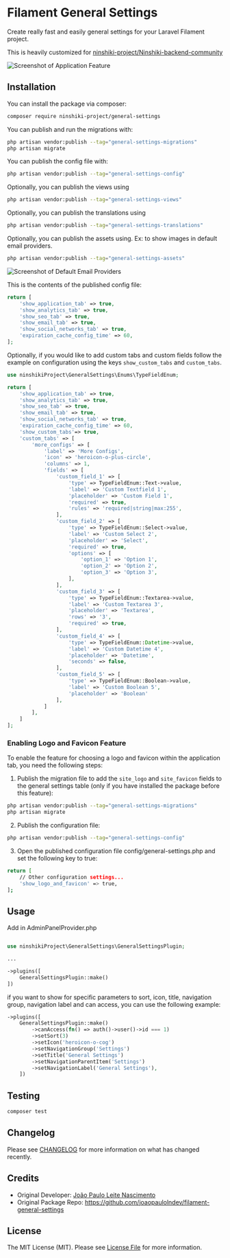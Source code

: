 # Filament General Settings

Create really fast and easily general settings for your Laravel Filament project.

This is heavily customized for [ninshiki-project/Ninshiki-backend-community](https://github.com/ninshiki-project/Ninshiki-backend-community)

<div class="filament-hidden">

![Screenshot of Application Feature](https://raw.githubusercontent.com/joaopaulolndev/filament-general-settings/main/art/joaopaulolndev-filament-general-settings.jpg)

</div>


## Installation

You can install the package via composer:

```bash
composer require ninshiki-project/general-settings
```

You can publish and run the migrations with:

```bash
php artisan vendor:publish --tag="general-settings-migrations"
php artisan migrate
```

You can publish the config file with:

```bash
php artisan vendor:publish --tag="general-settings-config"
```

Optionally, you can publish the views using

```bash
php artisan vendor:publish --tag="general-settings-views"
```

Optionally, you can publish the translations using

```bash
php artisan vendor:publish --tag="general-settings-translations"
```

Optionally, you can publish the assets using.
Ex: to show images in default email providers.

```bash
php artisan vendor:publish --tag="general-settings-assets"
```

![Screenshot of Default Email Providers](https://raw.githubusercontent.com/joaopaulolndev/filament-general-settings/main/art/default_email_provider_images.png)

This is the contents of the published config file:

```php
return [
    'show_application_tab' => true,
    'show_analytics_tab' => true,
    'show_seo_tab' => true,
    'show_email_tab' => true,
    'show_social_networks_tab' => true,
    'expiration_cache_config_time' => 60,
];
```

Optionally, if you would like to add custom tabs and custom fields follow the example on configuration using the keys
`show_custom_tabs` and `custom_tabs`.

```php
use ninshikiProject\GeneralSettings\Enums\TypeFieldEnum;

return [
    'show_application_tab' => true,
    'show_analytics_tab' => true,
    'show_seo_tab' => true,
    'show_email_tab' => true,
    'show_social_networks_tab' => true,
    'expiration_cache_config_time' => 60,
    'show_custom_tabs'=> true,
    'custom_tabs' => [
        'more_configs' => [
            'label' => 'More Configs',
            'icon' => 'heroicon-o-plus-circle',
            'columns' => 1,
            'fields' => [
                'custom_field_1' => [
                    'type' => TypeFieldEnum::Text->value,
                    'label' => 'Custom Textfield 1',
                    'placeholder' => 'Custom Field 1',
                    'required' => true,
                    'rules' => 'required|string|max:255',
                ],
                'custom_field_2' => [
                    'type' => TypeFieldEnum::Select->value,
                    'label' => 'Custom Select 2',
                    'placeholder' => 'Select',
                    'required' => true,
                    'options' => [
                        'option_1' => 'Option 1',
                        'option_2' => 'Option 2',
                        'option_3' => 'Option 3',
                    ],
                ],
                'custom_field_3' => [
                    'type' => TypeFieldEnum::Textarea->value,
                    'label' => 'Custom Textarea 3',
                    'placeholder' => 'Textarea',
                    'rows' => '3',
                    'required' => true,
                ],
                'custom_field_4' => [
                    'type' => TypeFieldEnum::Datetime->value,
                    'label' => 'Custom Datetime 4',
                    'placeholder' => 'Datetime',
                    'seconds' => false,
                ],
                'custom_field_5' => [
                    'type' => TypeFieldEnum::Boolean->value,
                    'label' => 'Custom Boolean 5',
                    'placeholder' => 'Boolean'
                ],
            ]
        ],
    ]
];
```

### Enabling Logo and Favicon Feature

To enable the feature for choosing a logo and favicon within the application tab, you need the following steps:

1. Publish the migration file to add the `site_logo` and `site_favicon` fields to the general settings table (only if
   you have installed the package before this feature):

```bash
php artisan vendor:publish --tag="general-settings-migrations"
php artisan migrate
```

2. Publish the configuration file:

```bash
php artisan vendor:publish --tag="general-settings-config"
```

3. Open the published configuration file config/general-settings.php and set the following key to true:

```bash
return [
    // Other configuration settings...
    'show_logo_and_favicon' => true,
];
```

## Usage

Add in AdminPanelProvider.php

```php

use ninshikiProject\GeneralSettings\GeneralSettingsPlugin;

...

->plugins([
    GeneralSettingsPlugin::make()
])
```

if you want to show for specific parameters to sort, icon, title, navigation group, navigation label and can access, you
can use the following example:

```php
->plugins([
    GeneralSettingsPlugin::make()
        ->canAccess(fn() => auth()->user()->id === 1)
        ->setSort(3)
        ->setIcon('heroicon-o-cog')
        ->setNavigationGroup('Settings')
        ->setTitle('General Settings')
        ->setNavigationParentItem('Settings')
        ->setNavigationLabel('General Settings'),
    ])
```

## Testing

```bash
composer test
```

## Changelog

Please see [CHANGELOG](CHANGELOG.md) for more information on what has changed recently.

## Credits

- Original Developer:  [João Paulo Leite Nascimento](https://github.com/joaopaulolndev)
- Original Package Repo: https://github.com/joaopaulolndev/filament-general-settings


## License

The MIT License (MIT). Please see [License File](LICENSE.md) for more information.
